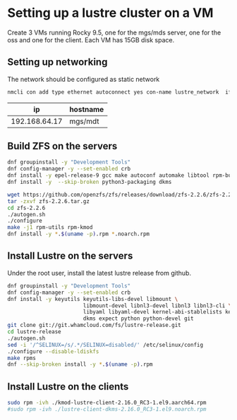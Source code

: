 
# Setting up a lustre cluster on a VM

Create 3 VMs running Rocky 9.5, one for the mgs/mds server, one for the oss and one for the client.
Each VM has 15GB disk space.

## Setting up networking

The network should be configured as static network

```bash
nmcli con add type ethernet autoconnect yes con-name lustre_network  ifname enp0s1 ip4 192.168.64.17 gw4 192.168.64.1 ipv4.dns 192.168.64.1
```

ip | hostname
-- | ---
192.168.64.17 |  mgs/mdt

## Build ZFS on the servers

```bash
dnf groupinstall -y "Development Tools"
dnf config-manager -y --set-enabled crb
dnf install -y epel-release-9 gcc make autoconf automake libtool rpm-build kernel-rpm-macros libtirpc-devel libblkid-devel libuuid-devel libudev-devel openssl-devel zlib-devel libaio-devel libattr-devel elfutils-libelf-devel kernel-devel-$(uname -r) kernel-abi-stablelists-$(uname -r | sed 's/\.[^.]\+$//') python3 python3-devel python3-setuptools python3-cffi libffi-devel
dnf install -y  --skip-broken python3-packaging dkms

wget https://github.com/openzfs/zfs/releases/download/zfs-2.2.6/zfs-2.2.6.tar.gz
tar -zxvf zfs-2.2.6.tar.gz 
cd zfs-2.2.6
./autogen.sh
./configure
make -j1 rpm-utils rpm-kmod
dnf install -y *.$(uname -p).rpm *.noarch.rpm
```

## Install Lustre on the servers

Under the root user, install the latest lustre release from github.

```bash
dnf groupinstall -y "Development Tools" 
dnf config-manager -y --set-enabled crb
dnf install -y keyutils keyutils-libs-devel libmount \
                        libmount-devel libnl3-devel libnl3 libnl3-cli \
                        libyaml libyaml-devel kernel-abi-stablelists kernel-rpm-macros \
                        dkms expect python python-devel git
git clone git://git.whamcloud.com/fs/lustre-release.git
cd lustre-release
./autogen.sh
sed -i '/^SELINUX=/s/.*/SELINUX=disabled/' /etc/selinux/config 
./configure --disable-ldiskfs
make rpms
dnf --skip-broken install -y *.$(uname -p).rpm
```

## Install Lustre on the clients

```bash
sudo rpm -ivh ./kmod-lustre-client-2.16.0_RC3-1.el9.aarch64.rpm
#sudo rpm -ivh ./lustre-client-dkms-2.16.0_RC3-1.el9.noarch.rpm
```